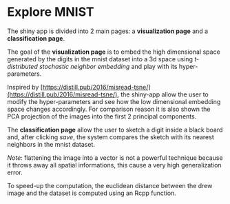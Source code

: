 # Explore MNIST

The shiny app is divided into 2 main pages: a **visualization page** and a **classification page**.

The goal of the **visualization page** is to embed the high dimensional space generated by the digits in the mnist dataset into a 3d space using  *t-distributed stochastic neighbor embedding* and play with its hyper-parameters.

Inspired by [https://distill.pub/2016/misread-tsne/](https://distill.pub/2016/misread-tsne/), the shiny-app allow the user to modify the hyper-parameters and see how the low dimensional embedding space changes accordingly. For comparison  reason it is also shown the PCA projection of the images into the first 2 principal components.

The **classification page** allow the user to sketch a digit inside a black board and, after clicking *save*, the system compares the sketch with its nearest neighbors in the mnist dataset. 

*Note*: flattening the image into a vector is not a powerful technique because it throws away all spatial informations, this cause a very high generalization error.

To speed-up the computation, the euclidean distance between the drew image and the dataset is computed using an Rcpp function.



